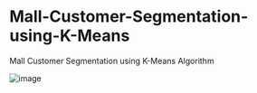 # Mall-Customer-Segmentation-using-K-Means
Mall Customer Segmentation using K-Means Algorithm

![image](https://user-images.githubusercontent.com/69152112/221351922-d0352643-c1d6-4a9f-a433-594f5b2be9a8.png)
